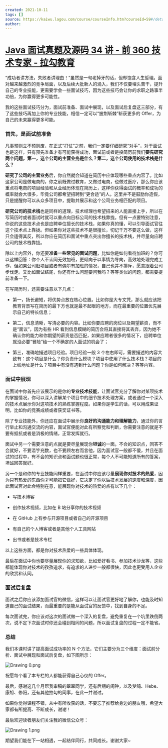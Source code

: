 ```yaml
---
created: 2021-10-11
tags: []
source: https://kaiwu.lagou.com/course/courseInfo.htm?courseId=59#/detail/pc?id=1760
author: 
---
```


# [Java 面试真题及源码 34 讲 - 前 360 技术专家 - 拉勾教育](https://kaiwu.lagou.com/course/courseInfo.htm?courseId=59#/detail/pc?id=1760)


“成功者讲方法，失败者讲理由！”虽然是一句老掉牙的话，但却饱含人生哲理。面对越来越激烈的竞争局面，以及后续大批新人的涌入，我们不仅要埋头苦干，提升自己的专业技能，更需要学会一些面试技巧，因为这些技巧会让你的求职之路事半功倍，为你赢得更多可能性。

我的这些面试技巧分为，面试前准备、面试中展现，以及面试后复盘这三部分，有了这些技巧再加上你的专业技能，相信一定可以“披荆斩棘”斩获更多的 Offer，为自己的未来赢得更多可能。

### 首先，是面试前准备

凡事预则立不预则废，在正式“打仗”之前，我们一定要仔细研究“对手”，对于面试也是这样，只有预先准备才有可能获得成功，面试前或者是投简历前我们**要先研究两个问题，第一，这个公司的主营业务是什么？第二，这个公司使用的技术栈是什么？**

**研究了公司的主营业务**后，你自然就会知道在简历中应体现哪些重点内容了。比如这家公司是做电商的，你之前既做过教育，又做过电商，也做过医疗，那么你应该重点将电商的项目经验和从业经历体现在简历上，这样你获得面试的概率和成功的概率就会大很多，毕竟公司都希望招聘到“更合适”的人。这里并不是鼓励你造假，只是提醒你可以从众多项目中，提取并展示和这个公司业务相匹配的项目。

**研究公司的技术栈**也是同样的道理，技术经理也希望招来的人能直接上手，所以在写简历时或者面试时就可以重点向目标公司的技术栈靠拢。但有一点要特别注意，你说的这些技术点也是应聘单位擅长的技术栈，如果你真的懂，可以引导面试官往这个技术点上靠拢。但如果你对这些技术不是很擅长，切记千万不要这么做，这样只会适得其反，所以你应在简历和面试中重点突出你擅长的技术栈，并尽量向应聘公司的技术栈靠拢。

除以上内容外，你还要**准备一些常见的面试问题**，比如你是如何看待加班的？你可以这样回答：你个人不认同无效加班，更倾向于以事情为导向，高效地处理完成工作，但如果公司赶项目或者有偶尔有加班的情况，自己也并不排斥，愿意跟着公司步伐走。又比如面试结尾，你还有什么问题要问我吗？等等类似的问题，都需要提前准备一下。

在写简历时，还需要注意以下几点：

-   第一，扬长避短，将优势点放在核心位置。比如你是大专文凭，那么就应该把教育背景写在简历的最下方也就是最不起眼的地方，而在最重要的位置优先展示自己的特长信息；
    
-   第二，信息清晰，写清必要的内容。比如你要应聘的岗位以及期望薪资，而不是“面议”，因为有些 HR 看到信息模糊的简历会将其直接将其丢弃，因为她不确认你的能力和你期望的薪资是否匹配，如果应聘者很多的情况下，应聘单位就没必要“冒险”给一个不确定的人面试的机会了；
    
-   第三，准确地描述项目经验。项目经验一般 3 个左右即可，需要描述的内容大致有：这个项目是什么？你负责什么模块？项目中使用了什么技术栈？项目的上线地址是什么？项目中有没有遇到什么问题？你是如何解决？等等内容。
    

### 面试中展现

在面试中你首先应该展示的是你的**专业技术技能**，让面试官充分了解你对某项技术的掌握情况，你可以深入讲解某个项目中的细节技术处理方案，或者通过一个深入的技术点展示你对这项技术的熟练掌握程度。如果你是学生的话，可以用成果证明，比如你的竞赛成绩或者获奖证书等。

除了专业技能外，你还应在面试中展示你**良好的沟通能力和理解能力**，通过你的言行举止和沟通交流的内容，面试官便能对此有所察觉和判断，你需要注意的就是不要有抵抗或者是消极的情绪，正常发挥就行。

面试中另一个需要注意的点就是要尽量展现你**坦诚**的一面。不会的知识点，回答不会就好，不要滥竽充数，也不要顾左右而言他，因为面试官一般都不傻，并且在面试的过程中，有不会的知识点和面试题也很正常，每个人不可能知道所有的答案，坦诚回答就好。

另一个是和你的专业技能同样重要，在面试中你应该尽量**展现你对技术的热爱**，因为只有热爱的东西你才可能把它做好，它决定了你以后技术发展的速度和深度，因此面试官对此会特别在意，能展现你对技术的热爱的点有以下几个：

-   写技术博客
    
-   创作技术视频，比如在 B 站分享你的技术视频
    
-   在 GitHub 上有参与开源项目或者自己的开源项目
    
-   有自己的个人博客或者是其他个人工具网站
    
-   出书或者是技术专栏
    

以上这些方面，都是你对技术热爱的一些具体体现。

最后在面试中你也要尽量展现你的求知欲，比如爱好看书、参加技术沙龙等，这些都能体现你对技术的孜孜追求，有追求的人进步一般都很快，因此也更受用人企业的欣赏和认同。

### 面试后复盘

面试之后你应该添加面试官的微信，这样可以让面试官更好地了解你，也能及时知道自己的面试结果，而最重要的是能从面试官的反馈中，找到自身的不足。

每次面试完，你应该对这次的面试做一个深入的复盘，避免重复在一个坑里跌倒两次，说不定下次面试时你还会碰到相同的问题，所以面试复盘的过程一定不能省。

### 总结

我们本课时讲了提高面试成功率的 N 个方法，它们主要分为三个维度：面试前分析、面试中展现和面试后复盘，如下图所示：

![Drawing 0.png](https://s0.lgstatic.com/i/image/M00/2B/A0/CgqCHl7-yDSAU9BjAANRhQWXmNc703.png)

祝愿每个看了本专栏的人都能获得自己心仪的 Offer。

最后，感谢这几个月帮我审稿的翠翠同学，还有后期的闹钟，以及梦鸽、Hebe、康旭、修阳，还有其他拉勾的同事，在此一并谢过。

如果你觉得课程不错，从中有所收获的话，不要忘了推荐给身边的朋友哦，希望大家都有所提高、不断成长，谢谢！

最后欢迎读者朋友们关注我的微信公众号：

![Drawing 1.png](https://s0.lgstatic.com/i/image/M00/2B/A1/CgqCHl7-yN2ATEINAABaQyLDUzE188.png)

期望我们能在下一站相遇，一起结伴同行，共同成长。谢谢大家~

